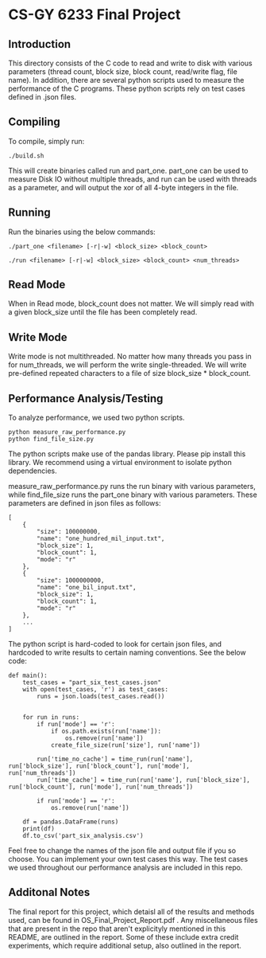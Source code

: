 # CS-GY 6233 Final Project

## Introduction
This directory consists of the C code to read and write to disk with various parameters (thread count, block size, block count, read/write flag, file name). In addition, there are several python scripts used to measure the performance of the C programs. These python scripts rely on test cases defined in .json files.

## Compiling
To compile, simply run:

    ./build.sh

This will create binaries called run and part_one. part_one can be used to measure Disk IO without multiple threads, and run can be used with threads as a parameter, and will output the xor of all 4-byte integers in the file.

## Running
Run the binaries using the below commands:

    ./part_one <filename> [-r|-w] <block_size> <block_count>

    ./run <filename> [-r|-w] <block_size> <block_count> <num_threads>


## Read Mode
When in Read mode, block_count does not matter. We will simply read with a given block_size until the file has been completely read.

## Write Mode
Write mode is not multithreaded. No matter how many threads you pass in for num_threads, we will perform the write single-threaded. We will write pre-defined repeated characters to a file of size block_size * block_count.

## Performance Analysis/Testing
To analyze performance, we used two python scripts.

    python measure_raw_performance.py
    python find_file_size.py

The python scripts make use of the pandas library. Please pip install this library. We recommend using a virtual environment to isolate python dependencies.

measure_raw_performance.py runs the run binary with various parameters, while find_file_size runs the part_one binary with various parameters. These parameters are defined in json files as follows:

    [
        {
            "size": 100000000,
            "name": "one_hundred_mil_input.txt",
            "block_size": 1,
            "block_count": 1,
            "mode": "r"
        },
        {
            "size": 1000000000,
            "name": "one_bil_input.txt",
            "block_size": 1,
            "block_count": 1,
            "mode": "r"
        },
        ...
    ]

The python script is hard-coded to look for certain json files, and hardcoded to write results to certain naming conventions. See the below code:

    def main():
        test_cases = "part_six_test_cases.json"
        with open(test_cases, 'r') as test_cases:
            runs = json.loads(test_cases.read())


        for run in runs:
            if run['mode'] == 'r':
                if os.path.exists(run['name']):
                    os.remove(run['name'])
                create_file_size(run['size'], run['name'])

            run['time_no_cache'] = time_run(run['name'], run['block_size'], run['block_count'], run['mode'], run['num_threads'])
            run['time_cache'] = time_run(run['name'], run['block_size'], run['block_count'], run['mode'], run['num_threads'])

            if run['mode'] == 'r':
                os.remove(run['name'])

        df = pandas.DataFrame(runs)
        print(df)
        df.to_csv('part_six_analysis.csv')

Feel free to change the names of the json file and output file if you so choose. You can implement your own test cases this way. The test cases we used throughout our performance analysis are included in this repo.

## Additonal Notes
The final report for this project, which detaisl all of the results and methods used, can be found in OS_Final_Project_Report.pdf . Any miscellaneous files that are present in the repo that aren't explicityly mentioned in this README, are outlined in the report. Some of these include extra credit experiments, which require additional setup, also outlined in the report. 
